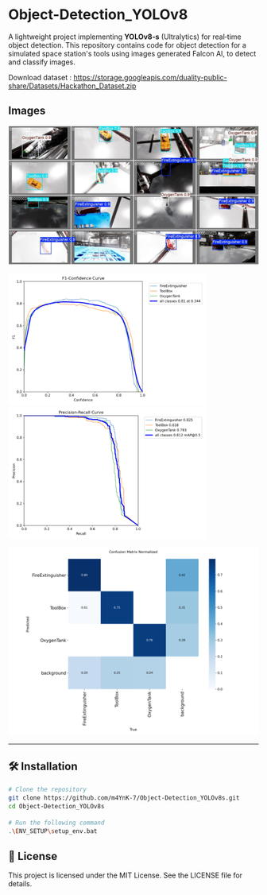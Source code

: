 # Object-Detection_YOLOv8
A lightweight project implementing **YOLOv8‑s** (Ultralytics) for real‑time object detection. This repository contains code for object detection for a simulated space station's tools using images generated Falcon AI, to detect and classify images. 

Download dataset : https://storage.googleapis.com/duality-public-share/Datasets/Hackathon_Dataset.zip

## Images
![Test results](https://github.com/m4YnK-7/Object-Detection_YOLOv8s/blob/main/runs/detect/val_best/val_batch2_pred.jpg)

  <span><img src="https://github.com/m4YnK-7/Object-Detection_YOLOv8s/blob/main/runs/detect/val_best/F1_curve.png" alt="Test F1 score" width="400"/></span>
  <span><img src="https://github.com/m4YnK-7/Object-Detection_YOLOv8s/blob/main/runs/detect/val_best/PR_curve.png" alt="Test PR score" width="400"/></span>


![Test Confusion Matrix](https://github.com/m4YnK-7/Object-Detection_YOLOv8s/blob/main/runs/detect/val_best/confusion_matrix_normalized.png)

---

## 🛠️ Installation
```bash
# Clone the repository
git clone https://github.com/m4YnK-7/Object-Detection_YOLOv8s.git
cd Object-Detection_YOLOv8s

# Run the following command
.\ENV_SETUP\setup_env.bat
```

## 📄 License
This project is licensed under the MIT License. See the LICENSE file for details.
